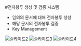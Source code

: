 #전자봉투 생성 및 검증 시스템
- 임의의 문서에 대해 전자봉투 생성
- 해당 문서의 전자봉투 검증
- Key Management
  
![슬라이드2](https://github.com/1201silver/DigitalEnvelope/assets/74891039/155b9847-1a5e-4547-b087-c9899eddc409)
![슬라이드3](https://github.com/1201silver/DigitalEnvelope/assets/74891039/b03d0a62-2877-41b2-a780-d0c4a4e53bab)
![슬라이드4](https://github.com/1201silver/DigitalEnvelope/assets/74891039/9611a00f-e287-45d2-9c79-c7cd0b822b9a)
